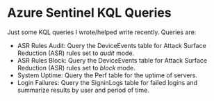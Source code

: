 # Azure Sentinel KQL Queries
Just some KQL queries I wrote/helped write recently.
Queries are:
- ASR Rules Audit: Query the DeviceEvents table for Attack Surface Reduction (ASR) rules set to *audit* mode.
- ASR Rules Block: Query the DeviceEvents table for Attack Surface Reduction (ASR) rules set to *block* mode.
- System Uptime: Query the Perf table for the uptime of servers.
- Login Failures: Query the SigninLogs table for failed logins and summarize results by user and period of time.
